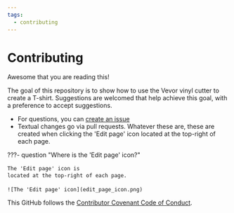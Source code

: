 ```yaml
---
tags:
  - contributing
---
```


# Contributing

Awesome that you are reading this!

The goal of this repository is to show how to use the Vevor
vinyl cutter to create a T-shirt.
Suggestions are welcomed that help achieve this goal,
with a preference to accept suggestions.

- For questions, you can [create an issue](https://github.com/uppsala-makerspace/vevor_vinyl_cutter_to_t_shirt_manual/issues)
- Textual changes go via pull requests.
  Whatever these are, these are created when clicking the 'Edit page' icon
  located at the top-right of each page.

???- question "Where is the 'Edit page' icon?"

    The 'Edit page' icon is
    located at the top-right of each page.

    ![The 'Edit page' icon](edit_page_icon.png)

This GitHub follows the [Contributor Covenant Code of Conduct](CODE_OF_CONDUCT.md).
